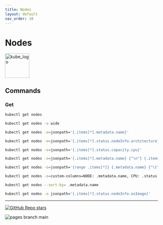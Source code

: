 ```yaml
---
title: Nodes
layout: default
nav_order: 10
---
```


# Nodes

<p align="left"><img src="https://www.vectorlogo.zone/logos/kubernetes/kubernetes-icon.svg" width="80" alt="kube_logo"></p>

## Commands

### Get

```sh
kubectl get nodes
```
```sh
kubectl get nodes -o wide
```
```sh
kubectl get nodes -o=jsonpath='{.items[*].metadata.name}'
```
```sh
kubectl get nodes -o=jsonpath='{.items[*].status.nodeInfo.architecture}'
```
```sh
kubectl get nodes -o=jsonpath='{.items[*].status.capacity.cpu}'
```
```sh
kubectl get nodes -o=jsonpath='{.items[*].metadata.name} {"\n"} {.items[*].status.capacity.cpu}'
```
```sh
kubectl get nodes -o=jsonpath='{range .items[*]} {.metadata.name} {"\t"} {.status.capacity.cpu} {"\n"} {end}'
```
```sh
kubectl get nodes -o=custom-columns=NODE: .metadata.name, CPU: .status.capacity.cpu
```
```sh
kubectl get nodes --sort-by= .metadata.name
```
```sh
kubectl get nodes -o jsonpath='{.items[*].status.nodeInfo.osImage}'
```

---

<p align="left"><a href="https://github.com/paulofponciano/k8s-daily-commands-and-troubleshoot"><img alt="GitHub Repo stars" src="https://img.shields.io/github/stars/paulofponciano/k8s-daily-commands-and-troubleshoot?label=k8s-daily-commands-and-troubleshoot&style=social"></a></p>

![pages branch main](https://github.com/paulofponciano/k8s-daily-commands-and-troubleshoot/actions/workflows/ci-gh-pages.yaml/badge.svg?branch=main)